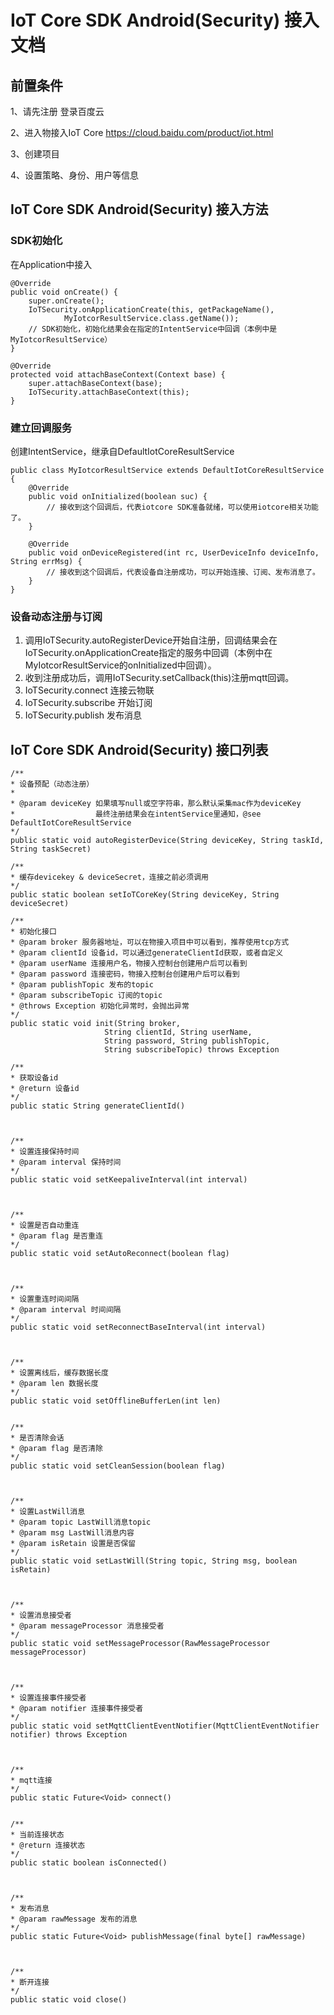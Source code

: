 # IoT Core SDK Android(Security) 接入文档
## 前置条件
1、请先注册 登录百度云

2、进入物接入IoT Core https://cloud.baidu.com/product/iot.html

3、创建项目

4、设置策略、身份、用户等信息

## IoT Core SDK Android(Security) 接入方法

### SDK初始化
在Application中接入
```
@Override
public void onCreate() {
    super.onCreate();
    IoTSecurity.onApplicationCreate(this, getPackageName(),
            MyIotcorResultService.class.getName());
    // SDK初始化，初始化结果会在指定的IntentService中回调（本例中是MyIotcorResultService）
}

@Override
protected void attachBaseContext(Context base) {
    super.attachBaseContext(base);
    IoTSecurity.attachBaseContext(this);
}
```
### 建立回调服务
创建IntentService，继承自DefaultIotCoreResultService
```
public class MyIotcorResultService extends DefaultIotCoreResultService {
    @Override
    public void onInitialized(boolean suc) {
        // 接收到这个回调后，代表iotcore SDK准备就绪，可以使用iotcore相关功能了。
    }

    @Override
    public void onDeviceRegistered(int rc, UserDeviceInfo deviceInfo, String errMsg) {
        // 接收到这个回调后，代表设备自注册成功，可以开始连接、订阅、发布消息了。
    }
}
```

### 设备动态注册与订阅

1. 调用IoTSecurity.autoRegisterDevice开始自注册，回调结果会在IoTSecurity.onApplicationCreate指定的服务中回调（本例中在MyIotcorResultService的onInitialized中回调）。
2. 收到注册成功后，调用IoTSecurity.setCallback(this)注册mqtt回调。
3. IoTSecurity.connect 连接云物联
4. IoTSecurity.subscribe 开始订阅
5. IoTSecurity.publish 发布消息

## IoT Core SDK Android(Security) 接口列表
```
/**
* 设备预配（动态注册）
*
* @param deviceKey 如果填写null或空字符串，那么默认采集mac作为deviceKey
*                  最终注册结果会在intentService里通知，@see DefaultIotCoreResultService
*/
public static void autoRegisterDevice(String deviceKey, String taskId, String taskSecret)

/**
* 缓存devicekey & deviceSecret，连接之前必须调用
*/
public static boolean setIoTCoreKey(String deviceKey, String deviceSecret)
    
/**
* 初始化接口
* @param broker 服务器地址，可以在物接入项目中可以看到，推荐使用tcp方式
* @param clientId 设备id，可以通过generateClientId获取，或者自定义
* @param userName 连接用户名，物接入控制台创建用户后可以看到
* @param password 连接密码，物接入控制台创建用户后可以看到
* @param publishTopic 发布的topic
* @param subscribeTopic 订阅的topic
* @throws Exception 初始化异常时，会抛出异常
*/
public static void init(String broker,
                     String clientId, String userName,
                     String password, String publishTopic,
                     String subscribeTopic) throws Exception

/**
* 获取设备id
* @return 设备id
*/
public static String generateClientId()



/**
* 设置连接保持时间
* @param interval 保持时间
*/
public static void setKeepaliveInterval(int interval)



/**
* 设置是否自动重连
* @param flag 是否重连
*/
public static void setAutoReconnect(boolean flag)



/**
* 设置重连时间间隔
* @param interval 时间间隔
*/
public static void setReconnectBaseInterval(int interval)



/**
* 设置离线后，缓存数据长度
* @param len 数据长度
*/
public static void setOfflineBufferLen(int len)


/**
* 是否清除会话
* @param flag 是否清除
*/
public static void setCleanSession(boolean flag) 



/**
* 设置LastWill消息
* @param topic LastWill消息topic
* @param msg LastWill消息内容
* @param isRetain 设置是否保留
*/
public static void setLastWill(String topic, String msg, boolean isRetain)



/**
* 设置消息接受者
* @param messageProcessor 消息接受者
*/
public static void setMessageProcessor(RawMessageProcessor messageProcessor)



/**
* 设置连接事件接受者
* @param notifier 连接事件接受者
*/
public static void setMqttClientEventNotifier(MqttClientEventNotifier notifier) throws Exception



/**
* mqtt连接
*/
public static Future<Void> connect()


/**
* 当前连接状态
* @return 连接状态
*/
public static boolean isConnected()



/**
* 发布消息
* @param rawMessage 发布的消息
*/
public static Future<Void> publishMessage(final byte[] rawMessage)



/**
* 断开连接
*/
public static void close()
```









